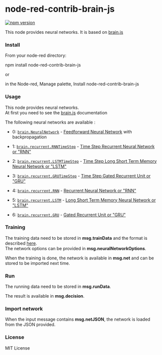 # node-red-contrib-brain-js

[![npm version](https://badge.fury.io/js/node-red-contrib-brain-js.svg)](https://badge.fury.io/js/node-red-contrib-brain-js)

This node provides neural networks.
It is based on [brain.js](https://github.com/harthur-org/brain.js)

### Install

From your node-red directory:

npm install node-red-contrib-brain-js

or

in the Node-red, Manage palette, Install node-red-contrib-brain-js

### Usage

This node provides neural networks.<br>
At first you need to see the [brain.js](https://github.com/harthur-org/brain.js) documentation<p>

The following neural networks are available :<p>

- 0: [`brain.NeuralNetwork`](src/neural-network.js) - [Feedforward Neural Network](https://en.wikipedia.org/wiki/Feedforward_neural_network) with backpropagation

- 1: [`brain.recurrent.RNNTimeStep`](src/recurrent/rnn-time-step.js) - [Time Step Recurrent Neural Network or "RNN"](https://en.wikipedia.org/wiki/Recurrent_neural_network)
- 2: [`brain.recurrent.LSTMTimeStep`](src/recurrent/lstm-time-step.js) - [Time Step Long Short Term Memory Neural Network or "LSTM"](https://en.wikipedia.org/wiki/Long_short-term_memory)
- 3: [`brain.recurrent.GRUTimeStep`](src/recurrent/gru-time-step.js) - [Time Step Gated Recurrent Unit or "GRU"](https://en.wikipedia.org/wiki/Gated_recurrent_unit)
- 4: [`brain.recurrent.RNN`](src/recurrent/rnn.js) - [Recurrent Neural Network or "RNN"](https://en.wikipedia.org/wiki/Recurrent_neural_network)
- 5: [`brain.recurrent.LSTM`](src/recurrent/lstm.js) - [Long Short Term Memory Neural Network or "LSTM"](https://en.wikipedia.org/wiki/Long_short-term_memory)
- 6: [`brain.recurrent.GRU`](src/recurrent/gru.js) - [Gated Recurrent Unit or "GRU"](https://en.wikipedia.org/wiki/Gated_recurrent_unit)

### Training

The training data need to be stored in **msg.trainData** and the format is described [here](https://github.com/harthur-org/brain.js#training).<br>
The network options can be provided in **msg.neuralNetworkOptions**.

When the training is done, the network is available in **msg.net** and can be stored to be imported next time.

### Run

The running data need to be stored in **msg.runData**.<p>

The result is available in **msg.decision**.

### Import network

When the input message contains **msg.netJSON**, the network is loaded from the JSON provided.

### License

MIT License
